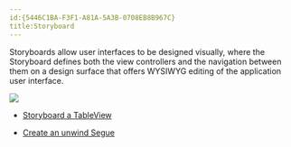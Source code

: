 ```yaml
---
id:{5446C1BA-F3F1-A81A-5A3B-0708EB8B967C}  
title:Storyboard  
---
```


Storyboards allow user interfaces to be designed visually, where the
Storyboard defines both the view controllers and the navigation between them on
a design surface that offers WYSIWYG editing of the application user
interface.

 [ ![](Images/BackgroundColour.png)](Images/BackgroundColour.png)

-   [Storyboard a TableView](/recipes/ios/general/storyboard/storyboard_a_tableview) 


-   [Create an unwind Segue](/recipes/ios/general/storyboard/unwind_segue)